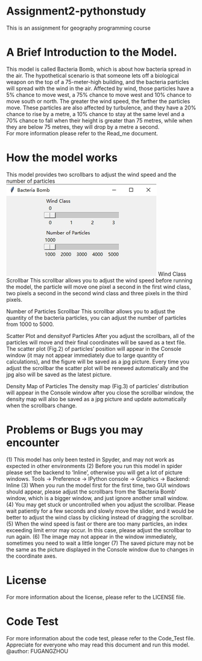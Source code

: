 # Assignment2-pythonstudy
This is an assignment for geography programming course

# A Brief Introduction to the Model.
This model is called Bacteria Bomb, which is about how bacteria spread in the air.
The hypothetical scenario is that someone lets off a biological weapon on the top of a 75-meter-high building, and the bacteria particles will spread with the wind in the air. Affected by wind, those particles have a 5% chance to move west, a 75% chance to move west and 10% chance to move south or north. The greater the wind speed, the farther the particles move. These particles are also affected by turbulence, and they have a 20% chance to rise by a metre, a 10% chance to stay at the same level and a 70% chance to fall when their height is greater than 75 metres, while when they are below 75 metres, they will drop by a metre a second.  
For more information please refer to the Read_me document.

# How the model works
This model provides two scrollbars to adjust the wind speed and the number of particles 
![Image text](image_folder/fig1.jpg)
Wind Class Scrollbar
This scrollbar allows you to adjust the wind speed before running the model, the particle will move one pixel a second in the first wind class, two pixels a second in the second wind class and three pixels in the third pixels.

Number of Particles Scrollbar
This scrollbar allows you to adjust the quantity of the bacteria particles, you can adjust the number of particles from 1000 to 5000.

Scatter Plot and densityof Particles
After you adjust the scrollbars, all of the particles will move and their final coordinates will be saved as a text file. The scatter plot (Fig.2) of particles’ position will appear in the Console window (it may not appear immediately due to large quantity of calculations), and the figure will be saved as a jpg picture. Every time you adjust the scrollbar the scatter plot will be renewed automatically and the jpg also will be saved as the latest picture.

Density Map of Particles
The density map (Fig.3) of particles’ distribution will appear in the Console window after you close the scrollbar window, the density map will also be saved as a jpg picture and update automatically when the scrollbars change.  


# Problems or Bugs you may encounter
(1)	This model has only been tested in Spyder, and may not work as expected in other environments
(2)	Before you run this model in spider please set the backend to ‘Inline’, otherwise you will get a lot of picture windows. Tools → Preference → IPython console → Graphics → Backend: Inline
(3)	When you run the model first for the first time, two GUI windows should appear, please adjust the scrollbars from the ‘Bacteria Bomb’ window, which is a bigger window, and just ignore another small window.
(4)	You may get stuck or uncontrolled when you adjust the scrollbar. Please wait patiently for a few seconds and slowly move the slider, and it would be better to adjust the wind class by clicking instead of dragging the scrollbar.
(5)	When the wind speed is fast or there are too many particles, an index exceeding limit error may occur. In this case, please adjust the scrollbar to run again.
(6)	The image may not appear in the window immediately, sometimes you need to wait a little longer
(7)	The saved picture may not be the same as the picture displayed in the Console window due to changes in the coordinate axes.

# License	
For more information about the license, please refer to the LICENSE file.

# Code Test
For more information about the code test, please refer to the Code_Test file.
Appreciate for everyone who may read this document and run this model.
@author: FUGANGZHOU

